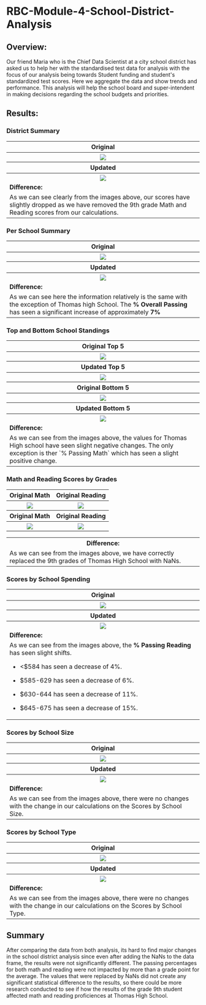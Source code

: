 # RBC-Module-4-School-District-Analysis

## Overview:
Our friend Maria who is the Chief Data Scientist at a city school district has asked us to help her with the standardised test data for analysis with the focus of our analysis being towards Student funding and student's standardized test scores. Here we aggregate the data and show trends and performance. This analysis will help the school board and super-intendent in making decisions regarding the school budgets and priorities.

## Results:
### District Summary
  <table align="center">
  <tr>
  <th>Original</th>
  </tr>
  <tr>
  <th><img src="https://github.com/mubeenkh4u/RBC-Module-4-School-District-Analysis/blob/main/Resources/Original_District_Summary.png"></th>
  </tr>
  <tr>
  <th>Updated</th>
  </tr>
  <tr>
  <th><img src="https://github.com/mubeenkh4u/RBC-Module-4-School-District-Analysis/blob/main/Resources/New_District_Summary.png"></th>
  </tr>
  <tr>
  <td><b>Difference:</b></td>
  </tr>
  <tr>
  <td>
  As we can see clearly from the images above, our scores have slightly dropped as we have removed the 9th grade Math and Reading scores from our calculations.
  </td>
  </tr>
  </table>

 ### Per School Summary
  <table align="center">
  <tr>
  <th>Original</th>
  </tr>
  <tr>
  <th><img src="https://github.com/mubeenkh4u/RBC-Module-4-School-District-Analysis/blob/main/Resources/Original_Per_School_Summary.png"></th>
  </tr>
  <tr>
  <th>Updated</th>
  </tr>
  <tr>
  <th><img src="https://github.com/mubeenkh4u/RBC-Module-4-School-District-Analysis/blob/main/Resources/New_Per_School_Summary.png"></th>
  </tr>
  <tr>
  <td><b>Difference:</b></td>
  </tr>
  <tr>
  <td>
  As we can see here the information relatively is the same with the exception of Thomas high School. The <b>% Overall Passing</b> has seen a significant increase of approximately <b>7%</b>
  </td>
  </tr>
  </table>
 
 ### Top and Bottom School Standings
  <table align="center">
  <tr>
  <th>Original Top 5</th>
  </tr>
  <tr>
  <th><img src="https://github.com/mubeenkh4u/RBC-Module-4-School-District-Analysis/blob/main/Resources/Original_Top_Schools_Summary.png"></th>
  </tr>
  <tr>
  <th>Updated Top 5</th>
  </tr>
  <tr>
  <th><img src="https://github.com/mubeenkh4u/RBC-Module-4-School-District-Analysis/blob/main/Resources/New_Top_Schools_Summary.png"></th>
  </tr>
  <tr>
  <th>Original Bottom 5</th>
  </tr>
  <tr>
  <th><img src="https://github.com/mubeenkh4u/RBC-Module-4-School-District-Analysis/blob/main/Resources/Original_Bottom_Schools_Summary.png"></th>
  </tr>
  <tr>
  <th>Updated Bottom 5</th>
  </tr>
  <tr>
  <th><img src="https://github.com/mubeenkh4u/RBC-Module-4-School-District-Analysis/blob/main/Resources/Original_Bottom_Schools_Summary.png"></th>
  </tr>
  <tr>
  <td><b>Difference:</b></td>
  </tr>
  <tr>
  <td>
  As we can see from the images above, the values for Thomas High school have seen slight negative changes. The only exception is ther `% Passing Math` which has seen a slight positive change.
  </td>
  </tr>
  </table>
  
 ### Math and Reading Scores by Grades
  <table align="center">
  <tr>
  <th>Original Math</th>
  <th>Original Reading</th>
  </tr>
  <tr>
  <th><img src="https://github.com/mubeenkh4u/RBC-Module-4-School-District-Analysis/blob/main/Resources/Original_Math_Scores_by_Grade.png"></th>
  <th><img src="https://github.com/mubeenkh4u/RBC-Module-4-School-District-Analysis/blob/main/Resources/Original_Reading_Scores_by_Grade.png"></th>
  </tr>
  <tr>
  <th>Original Math</th>
  <th>Original Reading</th>
  </tr>
  <tr>
  <th><img src="https://github.com/mubeenkh4u/RBC-Module-4-School-District-Analysis/blob/main/Resources/New_Math_Scores_by_Grade.png"></th>
  <th><img src="https://github.com/mubeenkh4u/RBC-Module-4-School-District-Analysis/blob/main/Resources/New_Reading_Scores_by_Grade.png"></th>
  </tr>
  </table>
  
  <table align="center">
  <tr>
  <th><b>Difference:</b></th>
  </tr>
  <tr>
  <td>
  As we can see from the images above, we have correctly replaced the 9th grades of Thomas High School with NaNs.
  </td>
  </tr>
  </table>
 
 
 ### Scores by School Spending
  <table align="center">
  <tr>
  <th>Original</th>
  </tr>
  <tr>
  <th><img src="https://github.com/mubeenkh4u/RBC-Module-4-School-District-Analysis/blob/main/Resources/Original_Scores_by_School_Spending.png"></th>
  </tr>
  <tr>
  <th>Updated</th>
  </tr>
  <tr>
  <th><img src="https://github.com/mubeenkh4u/RBC-Module-4-School-District-Analysis/blob/main/Resources/New_Scores_by_School_Spending.png"></th>
  </tr>
  <tr>
  <td><b>Difference:</b></td>
  </tr>
  <tr>
  <td>
  As we can see from the images above, the <b>% Passing Reading</b> has seen slight shifts.
    
  * <$584 has seen a decrease of 4%.
          
  * $585-629 has seen a decrease of 6%.
          
  * $630-644 has seen a decrease of 11%.
          
  * $645-675 has seen a decrease of 15%.
          
  </td>
  </tr>
  </table>
 
 ### Scores by School Size
  <table align="center">
  <tr>
  <th>Original</th>
  </tr>
  <tr>
  <th><img src="https://github.com/mubeenkh4u/RBC-Module-4-School-District-Analysis/blob/main/Resources/Original_Scores_by_School_Size.png"></th>
  </tr>
  <tr>
  <th>Updated</th>
  </tr>
  <tr>
  <th><img src="https://github.com/mubeenkh4u/RBC-Module-4-School-District-Analysis/blob/main/Resources/New_Scores_by_School_Size.png"></th>
  </tr>
  <tr>
  <td><b>Difference:</b></td>
  </tr>
  <tr>
  <td>
  As we can see from the images above, there were no changes with the change in our calculations on the Scores by School Size.
  </td>
  </tr>
  </table>
 
 ### Scores by School Type
  <table align="center">
  <tr>
  <th>Original</th>
  </tr>
  <tr>
  <th><img src="https://github.com/mubeenkh4u/RBC-Module-4-School-District-Analysis/blob/main/Resources/Original_Scores_by_School_Type.png"></th>
  </tr>
  <tr>
  <th>Updated</th>
  </tr>
  <tr>
  <th><img src="https://github.com/mubeenkh4u/RBC-Module-4-School-District-Analysis/blob/main/Resources/New_Scores_by_School_Type.png"></th>
  </tr>
  <tr>
  <td><b>Difference:</b></td>
  </tr>
  <tr>
  <td>
  As we can see from the images above, there were no changes with the change in our calculations on the Scores by School Type.
  </td>
  </tr>
  </table>

## Summary
After comparing the data from both analysis, its hard to find major changes in the school district analysis since even after adding the NaNs to the data frame, the results were not significantly different. The passing percentages for both math and reading were not impacted by more than a grade point for the average. The values that were replaced by NaNs did not create any significant statistical difference to the results, so there could be more research conducted to see if how the results of the grade 9th student affected math and reading proficiences at Thomas High School.
